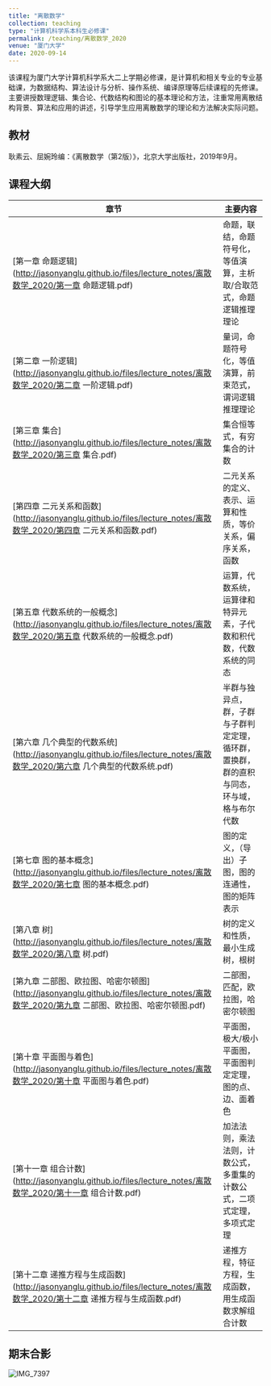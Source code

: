 ```yaml
---
title: "离散数学"
collection: teaching
type: "计算机科学系本科生必修课"
permalink: /teaching/离散数学_2020
venue: "厦门大学"
date: 2020-09-14
---
```


该课程为厦门大学计算机科学系大二上学期必修课，是计算机和相关专业的专业基础课，为数据结构、算法设计与分析、操作系统、编译原理等后续课程的先修课。主要讲授数理逻辑、集合论、代数结构和图论的基本理论和方法，注重常用离散结构背景、算法和应用的讲述，引导学生应用离散数学的理论和方法解决实际问题。  

## 教材

耿素云、屈婉玲编：《离散数学（第2版）》，北京大学出版社，2019年9月。

## 课程大纲

| 章节                                                         | 主要内容                                                     |
| ------------------------------------------------------------ | ------------------------------------------------------------ |
| [第一章 命题逻辑](http://jasonyanglu.github.io/files/lecture_notes/离散数学_2020/第一章 命题逻辑.pdf) | 命题，联结，命题符号化，等值演算，主析取/合取范式，命题逻辑推理理论 |
| [第二章 一阶逻辑](http://jasonyanglu.github.io/files/lecture_notes/离散数学_2020/第二章 一阶逻辑.pdf) | 量词，命题符号化，等值演算，前束范式，谓词逻辑推理理论       |
| [第三章 集合](http://jasonyanglu.github.io/files/lecture_notes/离散数学_2020/第三章 集合.pdf) | 集合恒等式，有穷集合的计数                                   |
| [第四章 二元关系和函数](http://jasonyanglu.github.io/files/lecture_notes/离散数学_2020/第四章 二元关系和函数.pdf) | 二元关系的定义、表示、运算和性质，等价关系，偏序关系，函数   |
| [第五章 代数系统的一般概念](http://jasonyanglu.github.io/files/lecture_notes/离散数学_2020/第五章 代数系统的一般概念.pdf)                                    | 运算，代数系统，运算律和特异元素，子代数和积代数，代数系统的同态 |
| [第六章 几个典型的代数系统](http://jasonyanglu.github.io/files/lecture_notes/离散数学_2020/第六章 几个典型的代数系统.pdf)                                    | 半群与独异点，群，子群与子群判定定理，循环群，置换群，群的直积与同态，环与域，格与布尔代数 |
| [第七章 图的基本概念](http://jasonyanglu.github.io/files/lecture_notes/离散数学_2020/第七章 图的基本概念.pdf)                                          | 图的定义，（导出）子图，图的连通性，图的矩阵表示             |
| [第八章 树](http://jasonyanglu.github.io/files/lecture_notes/离散数学_2020/第八章 树.pdf)                                                    | 树的定义和性质，最小生成树，根树                             |
| [第九章 二部图、欧拉图、哈密尔顿图](http://jasonyanglu.github.io/files/lecture_notes/离散数学_2020/第九章 二部图、欧拉图、哈密尔顿图.pdf)                            | 二部图，匹配，欧拉图，哈密尔顿图                             |
| [第十章 平面图与着色](http://jasonyanglu.github.io/files/lecture_notes/离散数学_2020/第十章 平面图与着色.pdf)                                          | 平面图，极大/极小平面图，平面图判定定理，图的点、边、面着色  |
| [第十一章 组合计数](http://jasonyanglu.github.io/files/lecture_notes/离散数学_2020/第十一章 组合计数.pdf)                                            | 加法法则，乘法法则，计数公式，多重集的计数公式，二项式定理，多项式定理 |
| [第十二章 递推方程与生成函数](http://jasonyanglu.github.io/files/lecture_notes/离散数学_2020/第十二章 递推方程与生成函数.pdf)                                  | 递推方程，特征方程，生成函数，用生成函数求解组合计数         |

## 期末合影

![IMG_7397](http://jasonyanglu.github.io/files/lecture_notes/离散数学_2020/IMG_7397.jpg)

